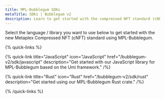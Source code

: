 ```yaml
---
title: MPL-Bubblegum SDKs
metaTitle: SDKs | Bubblegum v2
description: Learn to get started with the compressed NFT standard (cNFT) from Metaplex using the MPL-Bubblegum SDKs.
---
```


Select the language / library you want to use below to get started with the new Metaplex Compressed NFT (cNFT) standard using MPL-Bubblegum.

{% quick-links %}

{% quick-link title="JavaScript" icon="JavaScript" href="/bubblegum-v2/sdk/javascript" description="Get started with our JavaScript library for MPL-Bubblegum based on the Umi framework." /%}

{% quick-link title="Rust" icon="Rust" href="/bubblegum-v2/sdk/rust" description="Get started using our MPL-Bubblegum Rust crate." /%}

{% /quick-links %}
